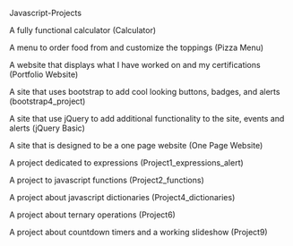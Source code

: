 Javascript-Projects

A fully functional calculator (Calculator)

A menu to order food from and customize the toppings (Pizza Menu)

A website that displays what I have worked on and my certifications (Portfolio Website)

A site that uses bootstrap to add cool looking buttons, badges, and alerts (bootstrap4_project)

A site that use jQuery to add additional functionality to the site, events and alerts (jQuery Basic)

A site that is designed to be a one page website (One Page Website)

A project dedicated to expressions (Project1_expressions_alert)

A project to javascript functions (Project2_functions)

A project about javascript dictionaries (Project4_dictionaries)

A project about ternary operations (Project6)

A project about countdown timers and a working slideshow (Project9)